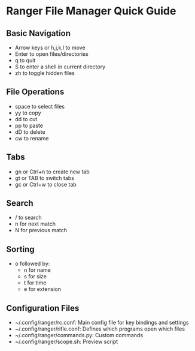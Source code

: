 # Ranger File Manager Quick Guide

## Basic Navigation
- Arrow keys or h,j,k,l to move
- Enter to open files/directories
- q to quit
- S to enter a shell in current directory
- zh to toggle hidden files

## File Operations
- space to select files
- yy to copy
- dd to cut
- pp to paste
- dD to delete
- cw to rename

## Tabs
- gn or Ctrl+n to create new tab
- gt or TAB to switch tabs
- gc or Ctrl+w to close tab

## Search
- / to search
- n for next match
- N for previous match

## Sorting
- o followed by:
  - n for name
  - s for size
  - t for time
  - e for extension

## Configuration Files
- ~/.config/ranger/rc.conf: Main config file for key bindings and settings
- ~/.config/ranger/rifle.conf: Defines which programs open which files
- ~/.config/ranger/commands.py: Custom commands
- ~/.config/ranger/scope.sh: Preview script
